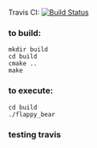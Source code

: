 Travis CI: [![Build Status](https://travis-ci.org/kc1212/flappy_bear.svg?branch=develop)](https://travis-ci.org/kc1212/flappy_bear)

### to build:
    mkdir build
    cd build
    cmake ..
    make

### to execute:
    cd build
    ./flappy_bear

### testing travis    


